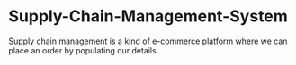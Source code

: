 # Supply-Chain-Management-System
Supply chain management is a kind of e-commerce platform where we can place an order by populating our details.
